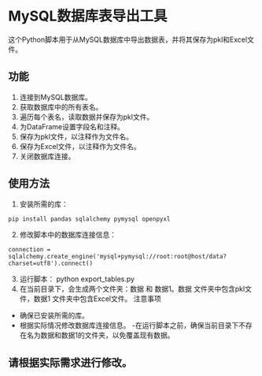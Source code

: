 # MySQL数据库表导出工具

这个Python脚本用于从MySQL数据库中导出数据表，并将其保存为pkl和Excel文件。

## 功能

1. 连接到MySQL数据库。
2. 获取数据库中的所有表名。
3. 遍历每个表名，读取数据并保存为pkl文件。
4. 为DataFrame设置字段名和注释。
5. 保存为pkl文件，以注释作为文件名。
6. 保存为Excel文件，以注释作为文件名。
7. 关闭数据库连接。

## 使用方法

1. 安装所需的库：

```bash
pip install pandas sqlalchemy pymysql openpyxl
```
2. 修改脚本中的数据库连接信息：
```
connection = sqlalchemy.create_engine('mysql+pymysql://root:root@host/data?charset=utf8').connect()
```
3. 运行脚本：
python export_tables.py
4. 在当前目录下，会生成两个文件夹：数据 和 数据1。数据 文件夹中包含pkl文件，数据1 文件夹中包含Excel文件。
注意事项
- 确保已安装所需的库。
- 根据实际情况修改数据库连接信息。
 -在运行脚本之前，确保当前目录下不存在名为数据和数据1的文件夹，以免覆盖现有数据。
 ## 请根据实际需求进行修改。
